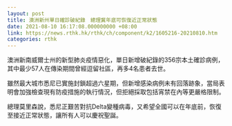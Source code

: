 ```yaml
---
layout: post
title: 澳洲新州單日確診破紀錄　總理冀年底可恢復近正常狀態
date: 2021-08-10 16:17:08.000000000 +08:00
link: https://news.rthk.hk/rthk/ch/component/k2/1605216-20210810.htm
categories: rthk
---
```


澳洲新南威爾士州的新型肺炎疫情惡化，單日新增破紀錄的356宗本土確診病例，其中最少57人在傳染期間曾經逗留社區，再多4名患者去世。

雖然最大城市悉尼已實施封鎖超過六星期，但新增感染病例未有回落跡象，當局表明會加強檢查現有防疫措施的執行情況，但拒絕採取包括宵禁在內等更嚴格限制。

總理莫里森說，悉尼正艱苦對抗Delta變種病毒，又希望全國可以在年底前，恢復至接近正常狀態，讓所有人可以慶祝聖誕。
